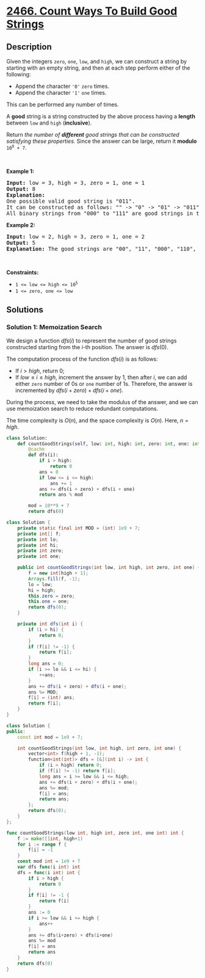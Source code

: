 # [2466. Count Ways To Build Good Strings](https://leetcode.com/problems/count-ways-to-build-good-strings)


## Description

<p>Given the integers <code>zero</code>, <code>one</code>, <code>low</code>, and <code>high</code>, we can construct a string by starting with an empty string, and then at each step perform either of the following:</p>

<ul>
	<li>Append the character <code>&#39;0&#39;</code> <code>zero</code> times.</li>
	<li>Append the character <code>&#39;1&#39;</code> <code>one</code> times.</li>
</ul>

<p>This can be performed any number of times.</p>

<p>A <strong>good</strong> string is a string constructed by the above process having a <strong>length</strong> between <code>low</code> and <code>high</code> (<strong>inclusive</strong>).</p>

<p>Return <em>the number of <strong>different</strong> good strings that can be constructed satisfying these properties.</em> Since the answer can be large, return it <strong>modulo</strong> <code>10<sup>9</sup> + 7</code>.</p>

<p>&nbsp;</p>
<p><strong class="example">Example 1:</strong></p>

<pre>
<strong>Input:</strong> low = 3, high = 3, zero = 1, one = 1
<strong>Output:</strong> 8
<strong>Explanation:</strong> 
One possible valid good string is &quot;011&quot;. 
It can be constructed as follows: &quot;&quot; -&gt; &quot;0&quot; -&gt; &quot;01&quot; -&gt; &quot;011&quot;. 
All binary strings from &quot;000&quot; to &quot;111&quot; are good strings in this example.
</pre>

<p><strong class="example">Example 2:</strong></p>

<pre>
<strong>Input:</strong> low = 2, high = 3, zero = 1, one = 2
<strong>Output:</strong> 5
<strong>Explanation:</strong> The good strings are &quot;00&quot;, &quot;11&quot;, &quot;000&quot;, &quot;110&quot;, and &quot;011&quot;.
</pre>

<p>&nbsp;</p>
<p><strong>Constraints:</strong></p>

<ul>
	<li><code>1 &lt;= low&nbsp;&lt;= high&nbsp;&lt;= 10<sup>5</sup></code></li>
	<li><code>1 &lt;= zero, one &lt;= low</code></li>
</ul>

## Solutions

### Solution 1: Memoization Search

We design a function $dfs(i)$ to represent the number of good strings constructed starting from the $i$-th position. The answer is $dfs(0)$.

The computation process of the function $dfs(i)$ is as follows:

-   If $i > high$, return $0$;
-   If $low \leq i \leq high$, increment the answer by $1$, then after $i$, we can add either `zero` number of $0$s or `one` number of $1$s. Therefore, the answer is incremented by $dfs(i + zero) + dfs(i + one)$.

During the process, we need to take the modulus of the answer, and we can use memoization search to reduce redundant computations.

The time complexity is $O(n)$, and the space complexity is $O(n)$. Here, $n = high$.

<!-- tabs:start -->

```python
class Solution:
    def countGoodStrings(self, low: int, high: int, zero: int, one: int) -> int:
        @cache
        def dfs(i):
            if i > high:
                return 0
            ans = 0
            if low <= i <= high:
                ans += 1
            ans += dfs(i + zero) + dfs(i + one)
            return ans % mod

        mod = 10**9 + 7
        return dfs(0)
```

```java
class Solution {
    private static final int MOD = (int) 1e9 + 7;
    private int[] f;
    private int lo;
    private int hi;
    private int zero;
    private int one;

    public int countGoodStrings(int low, int high, int zero, int one) {
        f = new int[high + 1];
        Arrays.fill(f, -1);
        lo = low;
        hi = high;
        this.zero = zero;
        this.one = one;
        return dfs(0);
    }

    private int dfs(int i) {
        if (i > hi) {
            return 0;
        }
        if (f[i] != -1) {
            return f[i];
        }
        long ans = 0;
        if (i >= lo && i <= hi) {
            ++ans;
        }
        ans += dfs(i + zero) + dfs(i + one);
        ans %= MOD;
        f[i] = (int) ans;
        return f[i];
    }
}
```

```cpp
class Solution {
public:
    const int mod = 1e9 + 7;

    int countGoodStrings(int low, int high, int zero, int one) {
        vector<int> f(high + 1, -1);
        function<int(int)> dfs = [&](int i) -> int {
            if (i > high) return 0;
            if (f[i] != -1) return f[i];
            long ans = i >= low && i <= high;
            ans += dfs(i + zero) + dfs(i + one);
            ans %= mod;
            f[i] = ans;
            return ans;
        };
        return dfs(0);
    }
};
```

```go
func countGoodStrings(low int, high int, zero int, one int) int {
	f := make([]int, high+1)
	for i := range f {
		f[i] = -1
	}
	const mod int = 1e9 + 7
	var dfs func(i int) int
	dfs = func(i int) int {
		if i > high {
			return 0
		}
		if f[i] != -1 {
			return f[i]
		}
		ans := 0
		if i >= low && i <= high {
			ans++
		}
		ans += dfs(i+zero) + dfs(i+one)
		ans %= mod
		f[i] = ans
		return ans
	}
	return dfs(0)
}
```

<!-- tabs:end -->

<!-- end -->
